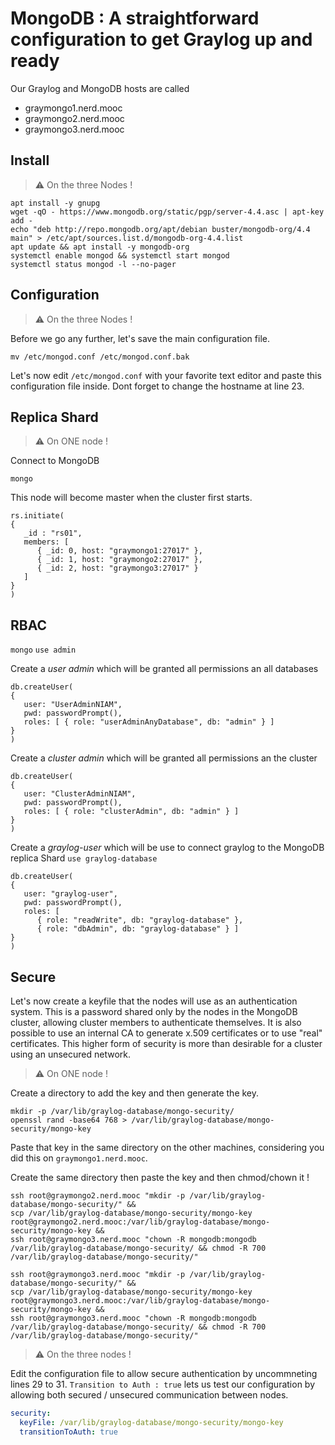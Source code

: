 # MongoDB : A straightforward configuration to get Graylog up and ready

Our Graylog and MongoDB hosts are called 
- graymongo1.nerd.mooc
- graymongo2.nerd.mooc
- graymongo3.nerd.mooc

## Install
> :warning: On the three Nodes !

```
apt install -y gnupg
wget -qO - https://www.mongodb.org/static/pgp/server-4.4.asc | apt-key add -
echo "deb http://repo.mongodb.org/apt/debian buster/mongodb-org/4.4 main" > /etc/apt/sources.list.d/mongodb-org-4.4.list
apt update && apt install -y mongodb-org
systemctl enable mongod && systemctl start mongod
systemctl status mongod -l --no-pager
```
## Configuration
> :warning: On the three Nodes !

Before we go any further, let's save the main configuration file.
```
mv /etc/mongod.conf /etc/mongod.conf.bak
```

Let's now edit `/etc/mongod.conf` with your favorite text editor and paste this configuration file inside.
Dont forget to change the hostname at line 23.

## Replica Shard
> :warning: On ONE node !

Connect to MongoDB

`mongo`

This node will become master when the cluster first starts.
```
rs.initiate(
{
   _id : "rs01",
   members: [
      { _id: 0, host: "graymongo1:27017" },
      { _id: 1, host: "graymongo2:27017" },
      { _id: 2, host: "graymongo3:27017" }
   ]
}
)
```

## RBAC

`mongo`
`use admin`

Create a *user admin* which will be granted all permissions an all databases
```
db.createUser(
{
   user: "UserAdminNIAM",
   pwd: passwordPrompt(),
   roles: [ { role: "userAdminAnyDatabase", db: "admin" } ]
}
)
```

Create a *cluster admin* which will be granted all permissions an the cluster
```
db.createUser(
{
   user: "ClusterAdminNIAM",
   pwd: passwordPrompt(),
   roles: [ { role: "clusterAdmin", db: "admin" } ]
}
)
```

Create a *graylog-user* which will be use to connect graylog to the MongoDB replica Shard
`use graylog-database`
```
db.createUser(
{
   user: "graylog-user",
   pwd: passwordPrompt(),
   roles: [
      { role: "readWrite", db: "graylog-database" },
      { role: "dbAdmin", db: "graylog-database" } ]
}
)
```

## Secure

Let's now create a keyfile that the nodes will use as an authentication system. This is a password shared only by the nodes in the MongoDB cluster, allowing cluster members to authenticate themselves. It is also possible to use an internal CA to generate x.509 certificates or to use "real" certificates. This higher form of security is more than desirable for a cluster using an unsecured network. 

> :warning: On ONE node !

Create a directory to add the key and then generate the key.
```
mkdir -p /var/lib/graylog-database/mongo-security/
openssl rand -base64 768 > /var/lib/graylog-database/mongo-security/mongo-key
```

Paste that key in the same directory on the other machines, considering you did this on `graymongo1.nerd.mooc`.

Create the same directory then paste the key and then chmod/chown it !
```shell
ssh root@graymongo2.nerd.mooc "mkdir -p /var/lib/graylog-database/mongo-security/" &&
scp /var/lib/graylog-database/mongo-security/mongo-key root@graymongo2.nerd.mooc:/var/lib/graylog-database/mongo-security/mongo-key &&
ssh root@graymongo3.nerd.mooc "chown -R mongodb:mongodb /var/lib/graylog-database/mongo-security/ && chmod -R 700 /var/lib/graylog-database/mongo-security/"
```
```shell
ssh root@graymongo3.nerd.mooc "mkdir -p /var/lib/graylog-database/mongo-security/" &&
scp /var/lib/graylog-database/mongo-security/mongo-key root@graymongo3.nerd.mooc:/var/lib/graylog-database/mongo-security/mongo-key &&
ssh root@graymongo3.nerd.mooc "chown -R mongodb:mongodb /var/lib/graylog-database/mongo-security/ && chmod -R 700 /var/lib/graylog-database/mongo-security/"
```

> :warning: On the three nodes !

Edit the configuration file to allow secure authentication by uncommneting lines 29 to 31. `Transition to Auth : true` lets us test our configuration by allowing both secured / unsecured communication between nodes.

```yml
security:
  keyFile: /var/lib/graylog-database/mongo-security/mongo-key
  transitionToAuth: true
```
